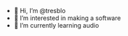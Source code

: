 - 👋 Hi, I’m @tresblo
- 👀 I’m interested in making a software
- 🌱 I’m currently learning audio
<!---
tresblo/tresblo is a ✨ special ✨ repository because its `README.md` (this file) appears on your GitHub profile.
You can click the Preview link to take a look at your changes.
--->

